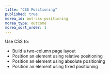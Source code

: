 ```yaml
---
title: "CSS Positioning"
published: true
morea_id: out-css-positioning
morea_type: outcome
morea_sort_order: 1
---
```


Use CSS to:

- Build a two-column page layout
- Position an element using relative positioning
- Position an element using absolute positioning
- Position an element using fixed positioning
